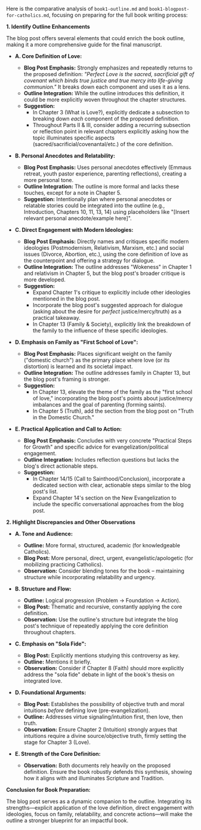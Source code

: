 Here is the comparative analysis of `book1-outline.md` and `book1-blogpost-for-catholics.md`, focusing on preparing for the full book writing process:

**1. Identify Outline Enhancements**

The blog post offers several elements that could enrich the book outline, making it a more comprehensive guide for the final manuscript.

*   **A. Core Definition of Love:**
    *   **Blog Post Emphasis:** Strongly emphasizes and repeatedly returns to the proposed definition: *"Perfect Love is the sacred, sacrificial gift of covenant which binds true justice and true mercy into life-giving communion."* It breaks down each component and uses it as a lens.
    *   **Outline Integration:** While the outline introduces this definition, it could be more explicitly woven throughout the chapter structures.
    *   **Suggestion:**
        *   In Chapter 3 (What is Love?), explicitly dedicate a subsection to breaking down *each* component of the proposed definition.
        *   Throughout Parts II & III, consider adding a recurring subsection or reflection point in relevant chapters explicitly asking how the topic illuminates specific aspects (sacred/sacrificial/covenantal/etc.) of the core definition.

*   **B. Personal Anecdotes and Relatability:**
    *   **Blog Post Emphasis:** Uses personal anecdotes effectively (Emmaus retreat, youth pastor experience, parenting reflections), creating a more personal tone.
    *   **Outline Integration:** The outline is more formal and lacks these touches, except for a note in Chapter 5.
    *   **Suggestion:** Intentionally plan where personal anecdotes or relatable stories could be integrated into the outline (e.g., Introduction, Chapters 10, 11, 13, 14) using placeholders like "\[Insert relevant personal anecdote/example here]".

*   **C. Direct Engagement with Modern Ideologies:**
    *   **Blog Post Emphasis:** Directly names and critiques specific modern ideologies (Postmodernism, Relativism, Marxism, etc.) and social issues (Divorce, Abortion, etc.), using the core definition of love as the counterpoint and offering a strategy for dialogue.
    *   **Outline Integration:** The outline addresses "Wokeness" in Chapter 1 and relativism in Chapter 5, but the blog post's broader critique is more developed.
    *   **Suggestion:**
        *   Expand Chapter 1's critique to explicitly include other ideologies mentioned in the blog post.
        *   Incorporate the blog post's suggested approach for dialogue (asking about the desire for *perfect* justice/mercy/truth) as a practical takeaway.
        *   In Chapter 13 (Family & Society), explicitly link the breakdown of the family to the influence of these specific ideologies.

*   **D. Emphasis on Family as "First School of Love":**
    *   **Blog Post Emphasis:** Places significant weight on the family ("domestic church") as the primary place where love (or its distortion) is learned and its societal impact.
    *   **Outline Integration:** The outline addresses family in Chapter 13, but the blog post's framing is stronger.
    *   **Suggestion:**
        *   In Chapter 13, elevate the theme of the family as the "first school of love," incorporating the blog post's points about justice/mercy imbalances and the goal of parenting (forming saints).
        *   In Chapter 5 (Truth), add the section from the blog post on "Truth in the Domestic Church."

*   **E. Practical Application and Call to Action:**
    *   **Blog Post Emphasis:** Concludes with very concrete "Practical Steps for Growth" and specific advice for evangelization/political engagement.
    *   **Outline Integration:** Includes reflection questions but lacks the blog's direct actionable steps.
    *   **Suggestion:**
        *   In Chapter 14/15 (Call to Sainthood/Conclusion), incorporate a dedicated section with clear, actionable steps similar to the blog post's list.
        *   Expand Chapter 14's section on the New Evangelization to include the specific conversational approaches from the blog post.

**2. Highlight Discrepancies and Other Observations**

*   **A. Tone and Audience:**
    *   **Outline:** More formal, structured, academic (for knowledgeable Catholics).
    *   **Blog Post:** More personal, direct, urgent, evangelistic/apologetic (for mobilizing practicing Catholics).
    *   **Observation:** Consider blending tones for the book – maintaining structure while incorporating relatability and urgency.

*   **B. Structure and Flow:**
    *   **Outline:** Logical progression (Problem -> Foundation -> Action).
    *   **Blog Post:** Thematic and recursive, constantly applying the core definition.
    *   **Observation:** Use the outline's structure but integrate the blog post's technique of repeatedly applying the core definition throughout chapters.

*   **C. Emphasis on "Sola Fide":**
    *   **Blog Post:** Explicitly mentions studying this controversy as key.
    *   **Outline:** Mentions it briefly.
    *   **Observation:** Consider if Chapter 8 (Faith) should more explicitly address the "sola fide" debate in light of the book's thesis on integrated love.

*   **D. Foundational Arguments:**
    *   **Blog Post:** Establishes the possibility of objective truth and moral intuitions *before* defining love (pre-evangelization).
    *   **Outline:** Addresses virtue signaling/intuition first, then love, then truth.
    *   **Observation:** Ensure Chapter 2 (Intuition) strongly argues that intuitions require a divine source/objective truth, firmly setting the stage for Chapter 3 (Love).

*   **E. Strength of the Core Definition:**
    *   **Observation:** Both documents rely heavily on the proposed definition. Ensure the book robustly defends this synthesis, showing how it aligns with and illuminates Scripture and Tradition.

**Conclusion for Book Preparation:**

The blog post serves as a dynamic companion to the outline. Integrating its strengths—explicit application of the love definition, direct engagement with ideologies, focus on family, relatability, and concrete actions—will make the outline a stronger blueprint for an impactful book.
